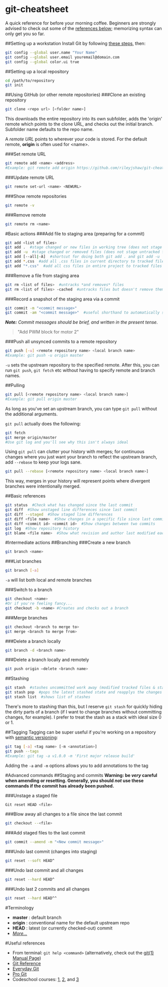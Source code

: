 git-cheatsheet
==============
A quick reference for before your morning coffee.
Beginners are strongly advised to check out some of the [references below](#useful-references); memorizing syntax can only get you so far.

##Setting up a workstation
Install Git by following [these steps](http://git-scm.com/book/en/Getting-Started-Installing-Git), then:
```bash
git config --global user.name "Your Name"
git config --global user.email youremail@domain.com
git config --global color.ui true
```

##Setting up a local repository
```bash
cd /path/to/repository
git init
```

##Using GitHub (or other remote repositories)
###Clone an existing repository
```bash
git clone <repo url> [<folder name>]
```
This downloads the entire repository into its own subfolder, adds the 'origin' remote which points to the clone URL, and checks out the initial branch. Subfolder name defaults to the repo name.

A _remote URL_ points to wherever your code is stored. For the default remote, __origin__ is often used for \<name\>.

###Set remote URL
```bash
git remote add <name> <address>
#Example: git remote add origin https://github.com/rileyjshaw/git-cheatsheet.git
```

###Update remote URL
```bash
git remote set-url <name> <NEWURL>
```

###Show remote repositories
```bash
git remote -v
```

###Remove remote
```bash
git remote rm <name>
```

#Basic actions
###Add file to staging area (preparing for a commit)
```bash
git add <list of files>
git add .  #stage changed or new files in working tree (does not stage 'rm' actions)
git add -u  #stage changed or removed files (does not stage untracked files)
git add [--all|-A]  #shortcut for doing both git add . and git add -u
git add *.css  #add all .css files in current directory to tracked files
git add "*.css"  #add all css files in entire project to tracked files
```

###Remove a file from staging area
```bash
git rm <list of files>  #untracks *and removes* files
git rm <list of files> -cached  #untracks files but doesn't remove them. Usually want to add these to .gitignore
```

###Record a snapshot of the staging area via a commit
```bash
git commit -m "<commit message>"
git commit -am "<commit message>"  #useful shorthand to automatically stage all tracked, modified files before the commit
```
_**Note:** Commit messages should be brief, and written in the present tense._
>"Add PWM block for motor 2"

###Push all unsynced commits to a remote repository
```bash
git push [-u] <remote repository name> <local branch name>
#Example: git push -u origin master
```
`-u` sets the upstream repository to the specified remote. After this, you can run `git push`, `git fetch` etc without having to specify remote and branch names.

##Pulling
```bash
git pull [<remote repository name> <local branch name>]
#Example: git pull origin master
```
As long as you've set an upstream branch, you can type `git pull` without the additional arguments.

`git pull` actually does the following:
```bash
git fetch
git merge origin/master
#Use git log and you'll see why this isn't always ideal
```
Using `git pull` can clutter your history with merges; for continuous changes where you just want your branch to reflect the upstream branch, add `--rebase` to keep your logs sane.

```bash
git pull --rebase [<remote repository name> <local branch name>]
```
This way, merges in your history will represent points where divergent branches were intentionally merged.

##Basic references
```bash
git status  #Check what has changed since the last commit
git diff  #Show unstaged line differences since last commit
git diff --staged  #Show staged line differences
git diff <file name>  #Show changes in a specific file since last commit
git diff <commit id> <commit id>  #Show changes between two commits
git log  #Show repository history
git blame <file name>  #Show what revision and author last modified each line of a file
```

#Intermediate actions
##Branching
###Create a new branch
```bash
git branch <name>
```

###List branches
```bash
git branch [-a]
```
`-a` will list both local and remote branches


###Switch to a branch
```bash
git checkout <name>
#Or if you're feeling fancy...
git checkout -b <name> #Creates and checks out a branch
```

###Merge branches
```bash
git checkout <branch to merge to>
git merge <branch to merge from>
```

###Delete a branch locally
```bash
git branch -d <branch name>
```

###Delete a branch locally and remotely
```bash
git push origin –delete <branch name>
```

##Stashing
```bash
git stash  #stashes uncommitted work away (modified tracked files & staged changes)
git stash pop  #pops the latest stashed state and reapplys the changes
git stash list  #shows list of stashes
```
There's more to stashing than this, but I reserve `git stash` for quickly hiding the dirty parts of a branch (if I want to change branches without committing changes, for example). I prefer to treat the stash as a stack with ideal size 0 or 1.

##Tagging
Tagging can be super useful if you're working on a repository with [semantic versioning](http://semver.org/):
```bash
git tag [-a] <tag name> [-m <annotation>]
git push --tags
#Example: git tag -a v1.0.0 -m 'First major release build'
```
Adding the `-a` and `-m` options allows you to add annotations to the tag

#Advanced commands
##Staging and commits
__Warning: be *very* careful when amending or resetting. Generally, you should *not* use these commands if the commit has already been pushed.__

###Unstage a staged file
```bash
Git reset HEAD <file>
```

###Blow away all changes to a file since the last commit
```bash
git checkout --<file>
```

###Add staged files to the last commit
```bash
git commit --amend -m "<New commit message>"
```

###Undo last commit (changes into staging)
```bash
git reset --soft HEAD^
```

###Undo last commit and all changes
```bash
git reset --hard HEAD^
```

###Undo last 2 commits and all changes
```bash
git reset --hard HEAD^^
```

#Terminology
 - __master__ : default branch
 - __origin__ : conventional name for the default upstream repo
 - __HEAD__ : latest (or currently checked-out) commit
 - _[More...](http://stackoverflow.com/questions/7076164/terminology-used-by-git)_


#<a id="refs"></a>Useful references
 - From terminal: `git help <command>` (alternatively, check out the [git(1) Manual Page](https://www.kernel.org/pub/software/scm/git/docs/))
 - [Git Reference](http://gitref.org/)
 - [Everyday Git](https://www.kernel.org/pub/software/scm/git/docs/everyday.html)
 - [Pro Git](http://git-scm.com/book)
 - Codeschool courses: [1](https://www.codeschool.com/courses/try-git), [2](https://www.codeschool.com/courses/git-real), and [3](https://www.codeschool.com/courses/git-real-2)
